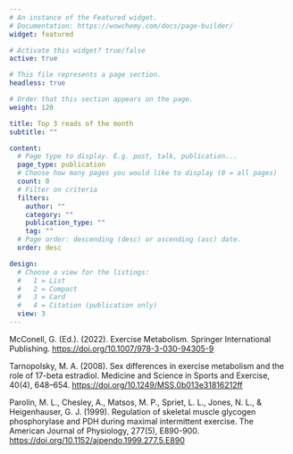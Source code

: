 ```yaml
---
# An instance of the Featured widget.
# Documentation: https://wowchemy.com/docs/page-builder/
widget: featured

# Activate this widget? true/false
active: true

# This file represents a page section.
headless: true

# Order that this section appears on the page.
weight: 120

title: Top 3 reads of the month
subtitle: ""

content:
  # Page type to display. E.g. post, talk, publication...
  page_type: publication
  # Choose how many pages you would like to display (0 = all pages)
  count: 0
  # Filter on criteria
  filters:
    author: ""
    category: ""
    publication_type: ""
    tag: ""
  # Page order: descending (desc) or ascending (asc) date.
  order: desc

design:
  # Choose a view for the listings:
  #   1 = List
  #   2 = Compact
  #   3 = Card
  #   4 = Citation (publication only)
  view: 3
---
```

McConell, G. (Ed.). (2022). Exercise Metabolism. Springer International Publishing. https://doi.org/10.1007/978-3-030-94305-9

Tarnopolsky, M. A. (2008). Sex differences in exercise metabolism and the role of 17-beta estradiol. Medicine and Science in Sports and Exercise, 40(4), 648–654. https://doi.org/10.1249/MSS.0b013e31816212ff

Parolin, M. L., Chesley, A., Matsos, M. P., Spriet, L. L., Jones, N. L., & Heigenhauser, G. J. (1999). Regulation of skeletal muscle glycogen phosphorylase and PDH during maximal intermittent exercise. The American Journal of Physiology, 277(5), E890-900. https://doi.org/10.1152/ajpendo.1999.277.5.E890